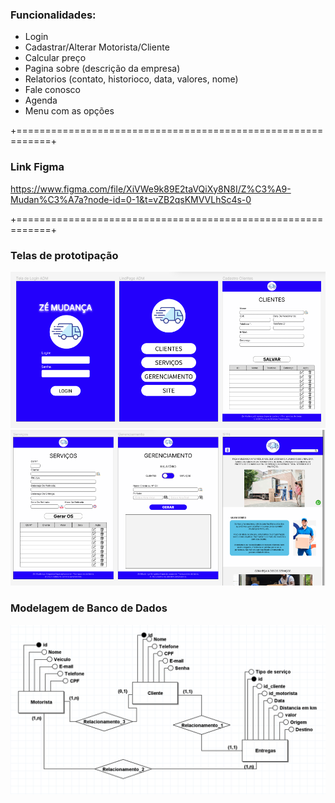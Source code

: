 ### Funcionalidades:

- Login 
- Cadastrar/Alterar Motorista/Cliente 
- Calcular preço 
- Pagina sobre (descrição da empresa)
- Relatorios (contato, historioco, data, valores, nome)
- Fale conosco
- Agenda
- Menu com as opções 

+============================================================+

### Link Figma

https://www.figma.com/file/XiVWe9k89E2taVQiXy8N8I/Z%C3%A9-Mudan%C3%A7a?node-id=0-1&t=vZB2qsKMVVLhSc4s-0

+============================================================+

### Telas de prototipação
![Tela de prototipação](/TelasPrototipação/IMAGEM1.png)
![Tela de prototipação](/TelasPrototipação/IMAGEM2.png)

### Modelagem de Banco de Dados
![Tela de prototipação](/TelasPrototipação/MER.png)
